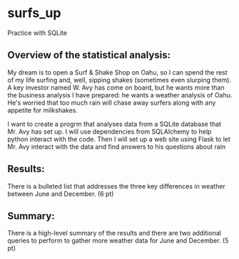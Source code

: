 # surfs_up
Practice with SQLite

## Overview of the statistical analysis:
My dream is to open a Surf & Shake Shop on Oahu, so I can spend the rest of my life surfing and, well, sipping shakes (sometimes even slurping them). A key investor named W. Avy has come on board, but he wants more than the business analysis I have prepared: he wants a weather analysis of Oahu. He's worried that too much rain will chase away surfers along with any appetite for milkshakes.

I want to create a progrm that analyses data from a SQLite database that Mr. Avy has set up. I will use dependencies from SQLAlchemy to help python interact with the code. Then I will set up a web site using Flask to let Mr. Avy interact with the data and find answers to his questions about rain

## Results:

There is a bulleted list that addresses the three key differences in weather between June and December. (6 pt)
## Summary:

There is a high-level summary of the results and there are two additional queries to perform to gather more weather data for June and December. (5 pt)
